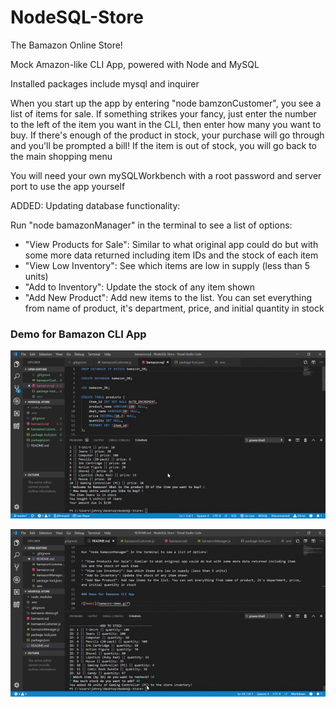 # NodeSQL-Store

The Bamazon Online Store!

Mock Amazon-like CLI App, powered with Node and MySQL

Installed packages include mysql and inquirer

When you start up the app by entering "node bamzonCustomer", you see a list of items for sale. If something strikes your fancy, just enter the number to the left of the item you want in the CLI, then enter how many you want to buy. If there's enough of the product in stock, your purchase will go through and you'll be prompted a bill! If the item is out of stock, you will go back to the main shopping menu

You will need your own mySQLWorkbench with a root password and server port to use the app yourself

ADDED: Updating database functionality:

Run "node bamazonManager" in the terminal to see a list of options:

* "View Products for Sale": Similar to what original app could do but with some more data returned including item IDs and the stock of each item
* "View Low Inventory": See which items are low in supply (less than 5 units)
* "Add to Inventory": Update the stock of any item shown
* "Add New Product": Add new items to the list. You can set everything from name of product, it's department, price, and initial quantity in stock

### Demo for Bamazon CLI App

![Demo1](bamazon-demo.gif)

![Demo2](Node-SQL-Store-Demo.gif)
